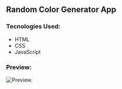 ## Random Color Generator App

### Tecnologies Used:
- HTML
- CSS
- JavaScript


### Preview:

![Preview.](https://github.com/wingplanr/Random-Color-Generator/blob/master/image.png)
